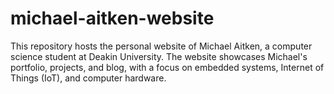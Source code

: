 # michael-aitken-website
This repository hosts the personal website of Michael Aitken, a computer science student at Deakin University. The website showcases Michael's portfolio, projects, and blog, with a focus on embedded systems, Internet of Things (IoT), and computer hardware.
